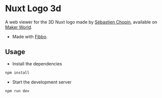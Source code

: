 # Nuxt Logo 3d

A web viewer for the 3D Nuxt logo made by [Sébastien Chopin](https://twitter.com/Atinux), available on [Maker World](https://makerworld.com/fr/models/960852#profileId-930791).

- Made with [Fibbo](https://fibbo.dev).

## Usage

- Install the dependencies

```bash
npm install
```

- Start the development server

```bash
npm run dev
```

